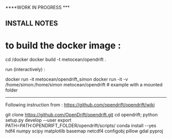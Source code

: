 ****WORK IN PROGRESS ***

INSTALL NOTES 
------------------

# to build the docker image :

cd /docker
docker build -t metocean/opendrift .

run (interactively) : 

docker run -it metocean/opendrift_simon
docker run -it -v /home/simon:/home/simon metocean/opendrift # example with a mounted folder

------------------
Following instruction from :
https://github.com/opendrift/opendrift/wiki

git clone https://github.com/OpenDrift/opendrift.git
cd opendrift; 
python setup.py develop --user
export PATH=$PATH:$OPENDRIFT_FOLDER/opendrift/scripts/
conda install --yes hdf4 numpy scipy matplotlib basemap netcdf4 configobj pillow gdal pyproj